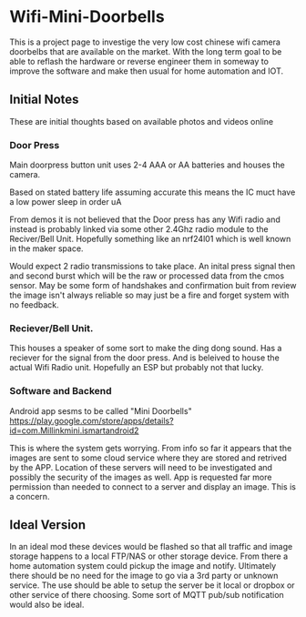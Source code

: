 # Wifi-Mini-Doorbells

This is a project page to investige the very low cost chinese wifi camera doorbelbs that are available on the market.  With the long term goal to be able to reflash the hardware or reverse engineer them in someway to improve the software and make then usual for home automation and IOT.

## Initial Notes
These are initial thoughts based on available photos and videos online

### Door Press
Main doorpress button unit uses 2-4 AAA or AA batteries and houses the camera. 

Based on stated battery life assuming accurate this means the IC muct have a low power sleep in order uA 

From demos it is not believed that the Door press has any Wifi radio and instead is probably linked via some other 2.4Ghz radio module to the Reciver/Bell Unit.  Hopefully something like an nrf24l01 which is well known in the maker space.

Would expect 2 radio transmissions to take place.  An inital press signal then and second burst which will be the raw or processed data from the cmos sensor.  May be some form of handshakes and confirmation buit from review the image isn't always reliable so may just be a fire and forget system with no feedback.


### Reciever/Bell Unit.
This houses a speaker of some sort to make the ding dong sound.  Has a reciever for the signal from the door press.  And is beleived to house the actual Wifi Radio unit.  Hopefully an ESP but probably not that lucky.  

### Software and Backend

Android app sesms to be called "Mini Doorbells" https://play.google.com/store/apps/details?id=com.Millinkmini.ismartandroid2 

This is where the system gets worrying.  From info so far it appears that the images are sent to some cloud service where they are stored and retrived by the APP.  Location of these servers will need to be investigated and possibly the security of the images as well.  App is requested far more permission than needed to connect to a server and display an image.  This is a concern.  

## Ideal Version

In an ideal mod these devices would be flashed so that all traffic and image storage happens to a local FTP/NAS or other storage device.  From there a home automation system could pickup the image and notify.  Ultimately there should be no need for the image to go via a 3rd party or unknown service.  The use should be able to setup the server be it local or dropbox or other service of there choosing.  Some sort of MQTT pub/sub notification would also be ideal.  


